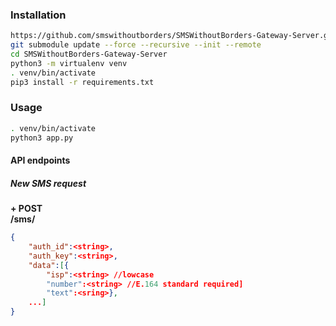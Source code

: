 ### Installation
```bash
https://github.com/smswithoutborders/SMSWithoutBorders-Gateway-Server.git
git submodule update --force --recursive --init --remote
cd SMSWithoutBorders-Gateway-Server 
python3 -m virtualenv venv
. venv/bin/activate
pip3 install -r requirements.txt
```


### Usage
```bash
. venv/bin/activate
python3 app.py
```

#### API endpoints
##### New SMS request
<b>+ POST<br>
/sms/</b>
```json
{
	"auth_id":<string>,
	"auth_key":<string>,
	"data":[{
		"isp":<string> //lowcase
		"number":<string> //E.164 standard required]
		"text":<sring>},
	...]
}
```
